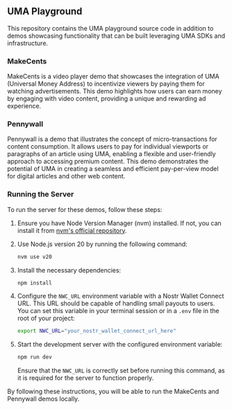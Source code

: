 ## UMA Playground

This repository contains the UMA playground source code in addition to demos showcasing functionality that can be built leveraging UMA SDKs and infrastructure.

### MakeCents

MakeCents is a video player demo that showcases the integration of UMA (Universal Money Address) to incentivize viewers by paying them for watching advertisements. This demo highlights how users can earn money by engaging with video content, providing a unique and rewarding ad experience.

### Pennywall

Pennywall is a demo that illustrates the concept of micro-transactions for content consumption. It allows users to pay for individual viewports or paragraphs of an article using UMA, enabling a flexible and user-friendly approach to accessing premium content. This demo demonstrates the potential of UMA in creating a seamless and efficient pay-per-view model for digital articles and other web content.

### Running the Server

To run the server for these demos, follow these steps:

1. Ensure you have Node Version Manager (nvm) installed. If not, you can install it from [nvm's official repository](https://github.com/nvm-sh/nvm).

2. Use Node.js version 20 by running the following command:
   ```bash
   nvm use v20
   ```

3. Install the necessary dependencies:
   ```bash
   npm install
   ```

4. Configure the `NWC_URL` environment variable with a Nostr Wallet Connect URL. This URL should be capable of handling small payouts to users. You can set this variable in your terminal session or in a `.env` file in the root of your project:
   ```bash
   export NWC_URL="your_nostr_wallet_connect_url_here"
   ```

5. Start the development server with the configured environment variable:
   ```bash
   npm run dev
   ```

   Ensure that the `NWC_URL` is correctly set before running this command, as it is required for the server to function properly.

By following these instructions, you will be able to run the MakeCents and Pennywall demos locally.